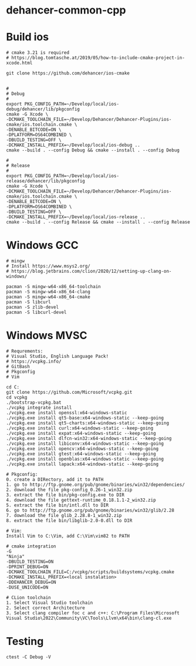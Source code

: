 # dehancer-common-cpp

Build ios
=======
    # cmake 3.21 is required
    # https://blog.tomtasche.at/2019/05/how-to-include-cmake-project-in-xcode.html

    git clone https://github.com/dehancer/ios-cmake


    #
    # Debug
    #
    export PKG_CONFIG_PATH=~/Develop/local/ios-debug/dehancer/lib/pkgconfig
    cmake -G Xcode \
    -DCMAKE_TOOLCHAIN_FILE=~/Develop/Dehancer/Dehancer-Plugins/ios-cmake/ios.toolchain.cmake \
    -DENABLE_BITCODE=ON \
    -DPLATFORM=OS64COMBINED \
    -DBUILD_TESTING=OFF \
    -DCMAKE_INSTALL_PREFIX=~/Develop/local/ios-debug ..
    cmake --build . --config Debug && cmake --install . --config Debug

    #
    # Release
    #
    export PKG_CONFIG_PATH=~/Develop/local/ios-release/dehancer/lib/pkgconfig
    cmake -G Xcode \
    -DCMAKE_TOOLCHAIN_FILE=~/Develop/Dehancer/Dehancer-Plugins/ios-cmake/ios.toolchain.cmake \
    -DENABLE_BITCODE=ON \
    -DPLATFORM=OS64COMBINED \
    -DBUILD_TESTING=OFF \
    -DCMAKE_INSTALL_PREFIX=~/Develop/local/ios-release ..
    cmake --build . --config Release && cmake --install . --config Release

Windows GCC
=======
    
    # mingw
    # Install https://www.msys2.org/
    # https://blog.jetbrains.com/clion/2020/12/setting-up-clang-on-windows/

    pacman -S mingw-w64-x86_64-toolchain
    pacman -S mingw-w64-x86_64-clang
    pacman -S mingw-w64-x86_64-cmake
    pacman -S libcurl
    pacman -S zlib-devel
    pacman -S libcurl-devel


Windows MVSC
=======
    # Requrements: 
    # Visual Studio, English Language Pack!
    # https://vcpkg.info/
    # GitBash
    # Pkgconfig
    # Vim

    cd C:
    git clone https://github.com/Microsoft/vcpkg.git
    cd vcpkg
    ./bootstrap-vcpkg.bat
    ./vcpkg integrate install
    ./vcpkg.exe install openssl:x64-windows-static
    ./vcpkg.exe install qt5-base:x64-windows-static --keep-going
    ./vcpkg.exe install qt5-charts:x64-windows-static --keep-going
    ./vcpkg.exe install curl:x64-windows-static --keep-going
    ./vcpkg.exe install expat:x64-windows-static --keep-going
    ./vcpkg.exe install dlfcn-win32:x64-windows-static --keep-going
    ./vcpkg.exe install libiconv:x64-windows-static --keep-going
    ./vcpkg.exe install opencv:x64-windows-static --keep-going
    ./vcpkg.exe install gtest:x64-windows-static --keep-going
    ./vcpkg.exe install openblas:x64-windows-static --keep-going
    ./vcpkg.exe install lapack:x64-windows-static --keep-going

    # Pkgconfig:
    0. create a DIRectory, add it to PATH
    1. go to http://ftp.gnome.org/pub/gnome/binaries/win32/dependencies/
    2. download the file pkg-config_0.26-1_win32.zip
    3. extract the file bin/pkg-config.exe to DIR
    4. download the file gettext-runtime_0.18.1.1-2_win32.zip
    5. extract the file bin/intl.dll to DIR
    6. go to http://ftp.gnome.org/pub/gnome/binaries/win32/glib/2.28
    7. download the file glib_2.28.8-1_win32.zip
    8. extract the file bin/libglib-2.0-0.dll to DIR

    # Vim:
    Install Vim to C:\Vim, add C:\Vim\vim82 to PATH

    # cmake integration
    -G
    "Ninja"
    -DBUILD_TESTING=ON
    -DPRINT_DEBUG=ON
    -DCMAKE_TOOLCHAIN_FILE=C:/vcpkg/scripts/buildsystems/vcpkg.cmake
    -DCMAKE_INSTALL_PREFIX=<local instalation>
    -DDEHANCER_DEBUG=ON
    -DUSE_UNICODE=ON

    # CLion toolchain
    1. Select Visual Studio toolchain
    2. Select correct Architecture
    3. Select clang compiler foc c and c++: C:\Program Files\Microsoft Visual Studio\2022\Community\VC\Tools\Llvm\x64\bin\clang-cl.exe 

Testing 
=======
    ctest -C Debug -V
